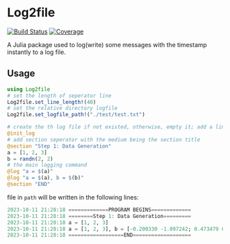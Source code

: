 # Log2file

[![Build Status](https://github.com/xuestrange/Log2file.jl/actions/workflows/CI.yml/badge.svg?branch=master)](https://github.com/xuestrange/Log2file.jl/actions/workflows/CI.yml?query=branch%3Amaster)
[![Coverage](https://codecov.io/gh/xuestrange/Log2file.jl/branch/master/graph/badge.svg)](https://codecov.io/gh/xuestrange/Log2file.jl)


A Julia package used to log(write) some messages with the timestamp instantly to a log file.

## Usage
``` Julia
using Log2file
# set the length of seperator line
Log2file.set_line_length!(40)
# set the relative directory logfile
Log2file.set_logfile_path!("./test/test.txt")

# create the th log file if not existed, otherwise, empty it; add a line of program begins
@init_log
# add section seperator with the medium being the section title
@section "Step 1: Data Generation"
a = [1, 2, 3]
b = randn(2, 2)
# the main logging command
@log "a = $(a)"
@log "a = $(a), b = $(b)"
@section "END"
```
file in `path` will be written in the following lines:
``` Julia
2023-10-11 21:28:18 =============PROGRAM BEGINS=============
2023-10-11 21:28:18 ========Step 1: Data Generation=========
2023-10-11 21:28:18 a = [1, 2, 3] 
2023-10-11 21:28:18 a = [1, 2, 3], b = [-0.200330 -1.897242; 0.473479 0.508349] 
2023-10-11 21:28:18 ==================END===================
```
